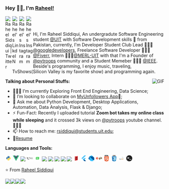 ### Hey 👋🏽, I'm [Raheel!](https://www.flow.page/raheelsiddiqui) 

<a href="https://twitter.com/raheelsiddiqui_">
  <img align="left" alt="Raheel Siddiqui | Twitter" width="22px" src="https://cdn.jsdelivr.net/npm/simple-icons@v3/icons/twitter.svg" />
</a>
<a href="https://www.linkedin.com/in/raheel-siddiqui-6055b5178">
  <img align="left" alt="Raheel's LinkdeIN" width="22px" src="https://cdn.jsdelivr.net/npm/simple-icons@v3/icons/linkedin.svg" />
</a>
<a href="https://www.instagram.com/rawheeel/">
  <img align="left" alt="Raheel's Instagram" width="22px" src="https://cdn.jsdelivr.net/npm/simple-icons@v3/icons/instagram.svg" />
</a>
<a href="https://www.facebook.com/raheel.ali.sid/">
  <img align="left" alt="Raheel's Instagram" width="22px" src="https://cdn.jsdelivr.net/npm/simple-icons@v3/icons/facebook.svg" />
</a>

<br />
<br />

Hi, I'm Raheel Siddiqui, An undergradute Software Engineering student [@UIT](https://www.uit.edu/) with Software Development skills 🚀 from Pakistan, currently, I'm Developer Student Club Lead 🙍🏽‍♂️ [@googledevelopers](https://developers.google.com/community/dsc), Freelance Software Developer 👨🏽‍💻 [@Fiverr](https://www.fiverr.com/raheel_ali_), Intern 👨🏽‍💼[@MERL-UIT](https://github.com/merledu) with that I'm a Founder of [@pytroops](https://www.youtube.com/pytroops) community and a Student Memeber 🙍🏽‍♂️ [@IEEE](https://www.ieee.org/). Beside's programming, I enjoy music, traveling, TvShows(Silicon Valley is my favorite show) and programming again.

  <img align="right" alt="GIF" src="https://media.giphy.com/media/836HiJc7pgzy8iNXCn/giphy.gif" />
  
**Talking about Personal Stuffs:**

- 👨🏽‍🌱 I’m currently Exploring Front End Engineering, Data Science; 
- 👯 I’m looking to collaborate on [MyUnfollowers App](https://github.com/rawheel/My-Unfollowers-App)🤝;
- 💬 Ask me about Python Development, Desktop Applications, Automation, Data Analysis, Flask & Django;
- ⚡️ Fun-Fact: Recently I uploaded tutorial **Zoom bot takes my online class while sleeping**
and it crossed 3k views on [@pytroops](https://www.youtube.com/pytroops) youtube channel.👨🏽‍💻
- 📫 How to reach me: rsiddiqui@students.uit.edu;
- 📝[Resume](https://drive.google.com/file/d/1NOb_088SL138Vvr6Tx7TOUwbmd23Bb8i/view?usp=sharing)

**Languages and Tools:**  

<code><img height="20" src="https://raw.githubusercontent.com/github/explore/80688e429a7d4ef2fca1e82350fe8e3517d3494d/topics/python/python.png"></code>
<code><img height="20" src="https://raw.githubusercontent.com/github/explore/80688e429a7d4ef2fca1e82350fe8e3517d3494d/topics/vue/vue.png"></code>
<code><img height="20" src="https://powerbi.microsoft.com/pictures/shared/social/social-default-image.png"></code>
<code><img height="20" src="https://raw.githubusercontent.com/github/explore/80688e429a7d4ef2fca1e82350fe8e3517d3494d/topics/flask/flask.png"></code>
<code><img height="20" src="https://raw.githubusercontent.com/github/explore/80688e429a7d4ef2fca1e82350fe8e3517d3494d/topics/qt/qt.png"></code>
<code><img height="20" src="https://pandas.pydata.org/static/img/pandas_secondary.svg"></code>
<code><img height="20" src="https://user-images.githubusercontent.com/50221806/86498201-a8bd8680-bd39-11ea-9d08-66b610a8dc01.png"></code>
<code><img height="20" src="https://matplotlib.org/_static/logo2_compressed.svg"></code>
<code><img height="20" src="https://upload.wikimedia.org/wikipedia/commons/thumb/d/d5/Selenium_Logo.png/861px-Selenium_Logo.png"></code>
<code><img height="20" src="https://riscv.org/wp-content/uploads/2019/03/Tall-Logo.jpg"></code>
<code><img height="20" src="https://raw.githubusercontent.com/github/explore/80688e429a7d4ef2fca1e82350fe8e3517d3494d/topics/scala/scala.png"></code>
<code><img height="20" src="https://raw.githubusercontent.com/github/explore/80688e429a7d4ef2fca1e82350fe8e3517d3494d/topics/flutter/flutter.png"></code>
<code><img height="20" src="https://raw.githubusercontent.com/github/explore/80688e429a7d4ef2fca1e82350fe8e3517d3494d/topics/dart/dart.png"></code>
<code><img height="20" src="https://raw.githubusercontent.com/github/explore/80688e429a7d4ef2fca1e82350fe8e3517d3494d/topics/git/git.png"></code>
<code><img height="20" src="https://raw.githubusercontent.com/github/explore/80688e429a7d4ef2fca1e82350fe8e3517d3494d/topics/html/html.png"></code>
<code><img height="20" src="https://raw.githubusercontent.com/github/explore/5c058a388828bb5fde0bcafd4bc867b5bb3f26f3/topics/css/css.png"></code>
<code><img height="20" src="https://raw.githubusercontent.com/github/explore/80688e429a7d4ef2fca1e82350fe8e3517d3494d/topics/mysql/mysql.png"></code>
<code><img height="20" src="https://raw.githubusercontent.com/github/explore/80688e429a7d4ef2fca1e82350fe8e3517d3494d/topics/terminal/terminal.png"></code>


⭐️ From [Raheel Siddiqui](https://github.com/rawheel)

<a href="https://github.com/rawheel/My-Unfollowers-App">
  <img align="left" src="https://github-readme-stats.vercel.app/api/pin/?username=rawheel&repo=MyUnfollowers-App" />
</a>
<a href="https://github.com/rawheel/Zoom-Bot-to-take-Online-Classes">
  <img align="left" src="https://github-readme-stats.vercel.app/api/pin/?username=rawheel&repo=Zoom-Bot-to-take-Online-Classes" />
</a>
<a href="https://github.com/rawheel/Cryptocurrencies-Data-Analysis">
  <img align="left" src="https://github-readme-stats.vercel.app/api/pin/?username=rawheel&repo=Cryptocurrencies-Data-Analysis" />
</a>
<a href="https://github.com/rawheel/5-stage-pipeline-core-RISC-V_ISA">
  <img align="left" src="https://github-readme-stats.vercel.app/api/pin/?username=rawheel&repo=5-stage-pipeline-core-RISC-V_ISA" />
</a>
